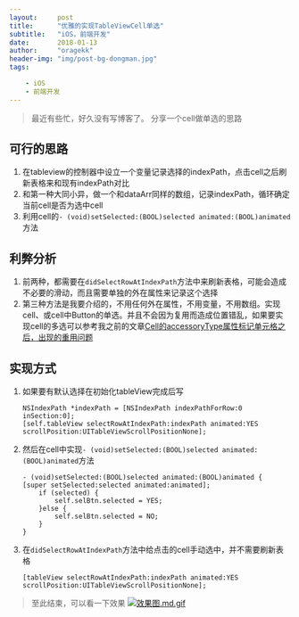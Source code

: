 ```yaml
---
layout:     post
title:      "优雅的实现TableViewCell单选"
subtitle:   "iOS，前端开发"
date:       2018-01-13
author:     "oragekk"
header-img: "img/post-bg-dongman.jpg"
tags:

    - iOS
    - 前端开发
---
```


> 最近有些忙，好久没有写博客了。
> 分享一个cell做单选的思路
>

## 可行的思路
1. 在tableview的控制器中设立一个变量记录选择的indexPath，点击cell之后刷新表格来和现有indexPath对比
2. 和第一种大同小异，做一个和dataArr同样的数组，记录indexPath，循环确定当前cell是否为选中cell
3. 利用cell的``- (void)setSelected:(BOOL)selected animated:(BOOL)animated``方法

## 利弊分析
1. 前两种，都需要在``didSelectRowAtIndexPath``方法中来刷新表格，可能会造成不必要的滑动，而且需要单独的外在属性来记录这个选择
2. 第三种方法是我要介绍的，不用任何外在属性，不用变量，不用数组。实现cell、或cell中Button的单选。并且不会因为复用而造成位置错乱，如果要实现cell的多选可以参考我之前的文章[Cell的accessoryType属性标记单元格之后，出现的重用问题](http://oragekk.me/02-13-2017/cell%E5%A4%8D%E7%94%A8-accessoryType%E8%A7%A3%E5%86%B3%E5%8A%9E%E6%B3%95.html)

## 实现方式
1. 如果要有默认选择在初始化tableView完成后写
	
	```objc
	NSIndexPath *indexPath = [NSIndexPath indexPathForRow:0 inSection:0];
	[self.tableView selectRowAtIndexPath:indexPath animated:YES scrollPosition:UITableViewScrollPositionNone];
	```
2. 然后在cell中实现``- (void)setSelected:(BOOL)selected animated:(BOOL)animated``方法

	```objc
	- (void)setSelected:(BOOL)selected animated:(BOOL)animated {
    [super setSelected:selected animated:animated];
    	if (selected) {
        	self.selBtn.selected = YES;
    	}else {
        	self.selBtn.selected = NO;
    	}
	}
	```
3. 在``didSelectRowAtIndexPath``方法中给点击的cell手动选中，并不需要刷新表格
	
	```objc
	[tableView selectRowAtIndexPath:indexPath animated:YES scrollPosition:UITableViewScrollPositionNone];
	```
	
> 至此结束，可以看一下效果
> [![效果图.md.gif](https://storage4.cuntuku.com/2018/01/13/dvITJ.md.gif)](https://cuntuku.com/image/dvITJ)